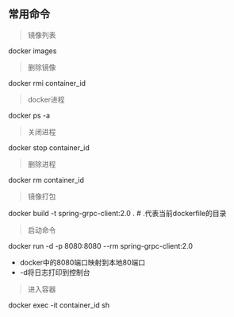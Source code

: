 ## 常用命令

> 镜像列表

docker images

> 删除镜像

docker rmi container_id

>  docker进程

docker ps -a

> 关闭进程

docker stop container_id

> 删除进程

docker rm container_id

> 镜像打包

docker build -t spring-grpc-client:2.0 . # .代表当前dockerfile的目录

> 启动命令

docker run -d -p 8080:8080 --rm spring-grpc-client:2.0
- docker中的8080端口映射到本地80端口
- -d将日志打印到控制台

> 进入容器

docker exec -it container_id sh
